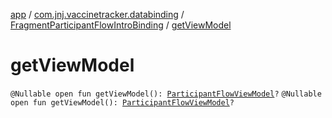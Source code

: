 [app](../../index.md) / [com.jnj.vaccinetracker.databinding](../index.md) / [FragmentParticipantFlowIntroBinding](index.md) / [getViewModel](./get-view-model.md)

# getViewModel

`@Nullable open fun getViewModel(): `[`ParticipantFlowViewModel`](../../com.jnj.vaccinetracker.participantflow/-participant-flow-view-model/index.md)`?`
`@Nullable open fun getViewModel(): `[`ParticipantFlowViewModel`](../../com.jnj.vaccinetracker.participantflow/-participant-flow-view-model/index.md)`?`